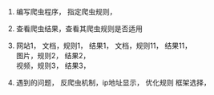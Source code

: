 1. 编写爬虫程序， 指定爬虫规则，
2. 查看爬虫结果，查看其爬虫规则是否适用
3. 网站1， 文档，规则1， 结果1， 
           文档，规则11， 结果11，     
           图片，规则2， 结果2，    
           视频，规则3， 结果3，    
   
4. 遇到的问题， 反爬虫机制，ip地址显示， 优化规则
   框架选择，      